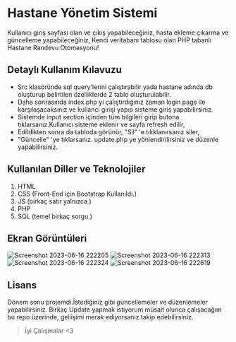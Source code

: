 # Hastane Yönetim Sistemi
Kullanıcı giriş sayfası olan ve çıkış yapabileceğiniz, hasta ekleme çıkarma ve güncelleme yapabileceğiniz, Kendi veritabanı tablosu olan PHP tabanlı Hastane Randevu Otomasyonu!

## Detaylı Kullanım Kılavuzu
- Src klasöründe sql query'lerini çalıştırabilir yada hastane adında db    oluşturup belirtilen özelliklerde 2 tablo oluşturulabilir.  
- Daha sonrasında index.php yi çalıştırdığınız zaman login page ile    karşılaşacaksınız ve kullancı girişi yapıp sisteme giriş  yapabilirsiniz.
- Sistemde input section içinden tüm bilgileri girip    butona tıklarsanız.Kullanıcı sisteme eklenir ve sayfa refresh edilir,
- Edildikten sonra da tabloda görünür, "Sil" 'e tıkklanırsanız siler,    
- "Güncelle" 'ye tıklarsanız. update.php ye yönlendirilirsiniz ve   düzenle yapabilirsiniz.

## Kullanılan Diller ve Teknolojiler
 1. HTML
 2. CSS (Front-End için Bootstrap Kullanıldı.)
 3. JS (birkaç satır yalnızca.)
 4. PHP
 5. SQL (temel birkaç sorgu.)

##  Ekran Görüntüleri
![Screenshot 2023-06-16 222205](https://github.com/ErenElagz/Hastane-Randevu-Sistemi/assets/125195062/13b551e5-4902-4342-81c5-b9ab23ce47b3)
![Screenshot 2023-06-16 222313](https://github.com/ErenElagz/Hastane-Randevu-Sistemi/assets/125195062/f7fcc7b3-58d6-434d-9468-e269cbc43bf1)
![Screenshot 2023-06-16 222324](https://github.com/ErenElagz/Hastane-Randevu-Sistemi/assets/125195062/f67189f8-2328-421a-8609-8a6536d6e584)
![Screenshot 2023-06-16 222619](https://github.com/ErenElagz/Hastane-Randevu-Sistemi/assets/125195062/62cfe67e-f0df-4a6e-875a-95976bbf22db)


## Lisans
Dönem sonu projemdi.İstediğiniz gibi güncellemeler ve düzenlemeler yapabilirsiniz. Birkaç Update yapmak istiyorum müsait olunca çalışacağım bu repo üzerinde, geliişimi merak ediyorsanız takip edebilirsiniz. 
> İyi Çalışmalar <3 

  
